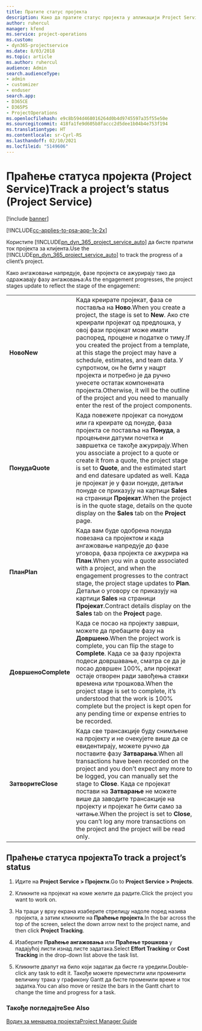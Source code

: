 ```yaml
---
title: Пратите статус пројекта
description: Како да пратите статус пројекта у апликацији Project Service
author: ruhercul
manager: kfend
ms.service: project-operations
ms.custom:
- dyn365-projectservice
ms.date: 8/03/2018
ms.topic: article
ms.author: ruhercul
audience: Admin
search.audienceType:
- admin
- customizer
- enduser
search.app:
- D365CE
- D365PS
- ProjectOperations
ms.openlocfilehash: e9c8b594d468016264d0b4d9745597a35f55e50e
ms.sourcegitcommit: 418fa1fe9d605b8faccc2d5dee1b04b4e753f194
ms.translationtype: HT
ms.contentlocale: sr-Cyrl-RS
ms.lasthandoff: 02/10/2021
ms.locfileid: "5149606"
---
```

# <a name="track-a-projects-status-project-service"></a><span data-ttu-id="02fad-103">Праћење статуса пројекта (Project Service)</span><span class="sxs-lookup"><span data-stu-id="02fad-103">Track a project’s status (Project Service)</span></span>

[!include [banner](../includes/psa-now-project-operations.md)]

[!INCLUDE[cc-applies-to-psa-app-1x-2x](../includes/cc-applies-to-psa-app-1x-2x.md)]

<span data-ttu-id="02fad-104">Користите [!INCLUDE[pn_dyn_365_project_service_auto](../includes/pn-dyn-365-project-service-auto.md)] да бисте пратили ток пројекта за клијента.</span><span class="sxs-lookup"><span data-stu-id="02fad-104">Use the [!INCLUDE[pn_dyn_365_project_service_auto](../includes/pn-dyn-365-project-service-auto.md)] to track the progress of a client’s project.</span></span>  

<span data-ttu-id="02fad-105">Како ангажовање напредује, фазе пројекта се ажурирају тако да одражавају фазу ангажовања:</span><span class="sxs-lookup"><span data-stu-id="02fad-105">As the engagement progresses, the project stages update to reflect the stage of the engagement:</span></span>  


|              |                                                                                                                                                                                                                                                                                                  |
|--------------|--------------------------------------------------------------------------------------------------------------------------------------------------------------------------------------------------------------------------------------------------------------------------------------------------|
|   <span data-ttu-id="02fad-106">**Ново**</span><span class="sxs-lookup"><span data-stu-id="02fad-106">**New**</span></span>    | <span data-ttu-id="02fad-107">Када креирате пројекат, фаза се поставља на **Ново**.</span><span class="sxs-lookup"><span data-stu-id="02fad-107">When you create a project, the stage is set to **New**.</span></span> <span data-ttu-id="02fad-108">Ако сте креирали пројекат од предлошка, у овој фази пројекат може имати распоред, процене и податке о тиму.</span><span class="sxs-lookup"><span data-stu-id="02fad-108">If you created the project from a template, at this stage the project may have a schedule, estimates, and team data.</span></span> <span data-ttu-id="02fad-109">У супротном, он ће бити у нацрт пројекта и потребно је да ручно унесете остатак компонената пројекта.</span><span class="sxs-lookup"><span data-stu-id="02fad-109">Otherwise, it will be the outline of the project and you need to manually enter the rest of the project components.</span></span> |
|  <span data-ttu-id="02fad-110">**Понуда**</span><span class="sxs-lookup"><span data-stu-id="02fad-110">**Quote**</span></span>   |      <span data-ttu-id="02fad-111">Када повежете пројекат са понудом или га креирате од понуде, фаза пројекта се поставља на **Понуда**, а процењени датуми почетка и завршетка се такође ажурирају.</span><span class="sxs-lookup"><span data-stu-id="02fad-111">When you associate a project to a quote or create it from a quote, the project stage is set to **Quote**, and the estimated start and end datesare updated as well.</span></span> <span data-ttu-id="02fad-112">Када је пројекат је у фази понуде, детаљи понуде се приказују на картици **Sales** на страници **Пројекат**.</span><span class="sxs-lookup"><span data-stu-id="02fad-112">When the project is in the quote stage, details on the quote display on the **Sales** tab on the **Project** page.</span></span>      |
|   <span data-ttu-id="02fad-113">**План**</span><span class="sxs-lookup"><span data-stu-id="02fad-113">**Plan**</span></span>   |                                     <span data-ttu-id="02fad-114">Када вам буде одобрена понуда повезана са пројектом и када ангажовање напредује до фазе уговора, фаза пројекта се ажурира на **План**.</span><span class="sxs-lookup"><span data-stu-id="02fad-114">When you win a quote associated with a project, and when the engagement progresses to the contract stage, the project stage updates to **Plan**.</span></span> <span data-ttu-id="02fad-115">Детаљи о уговору се приказују на картици **Sales** на страници **Пројекат**.</span><span class="sxs-lookup"><span data-stu-id="02fad-115">Contract details display on the **Sales** tab on the **Project** page.</span></span>                                      |
| <span data-ttu-id="02fad-116">**Довршено**</span><span class="sxs-lookup"><span data-stu-id="02fad-116">**Complete**</span></span> |                    <span data-ttu-id="02fad-117">Када се посао на пројекту заврши, можете да пребаците фазу на **Довршено**.</span><span class="sxs-lookup"><span data-stu-id="02fad-117">When the project work is complete, you can flip the stage to **Complete**.</span></span> <span data-ttu-id="02fad-118">Када се за фазу пројекта подеси довршавање, сматра се да је посао довршен 100%, али пројекат остаје отворен ради завођења ставки времена или трошкова.</span><span class="sxs-lookup"><span data-stu-id="02fad-118">When the project stage is set to complete, it’s understood that the work is 100% complete but the project is kept open for any pending time or expense entries to be recorded.</span></span>                     |
|  <span data-ttu-id="02fad-119">**Затворите**</span><span class="sxs-lookup"><span data-stu-id="02fad-119">**Close**</span></span>   |           <span data-ttu-id="02fad-120">Када све трансакције буду снимљене на пројекту и не очекујете више да се евидентирају, можете ручно да поставите фазу **Затварања**.</span><span class="sxs-lookup"><span data-stu-id="02fad-120">When all transactions have been recorded on the project and you don't expect any more to be logged, you can manually set the stage to **Close**.</span></span> <span data-ttu-id="02fad-121">Када се пројекат постави на **Затварање** не можете више да заводите трансакције на пројекту и пројекат ће бити само за читање.</span><span class="sxs-lookup"><span data-stu-id="02fad-121">When the project is set to **Close**, you can’t log any more transactions on the project and the project will be read only.</span></span>           |

## <a name="to-track-a-projects-status"></a><span data-ttu-id="02fad-122">Праћење статуса пројекта</span><span class="sxs-lookup"><span data-stu-id="02fad-122">To track a project’s status</span></span>  

1.  <span data-ttu-id="02fad-123">Идите на **Project Service > Пројекти**.</span><span class="sxs-lookup"><span data-stu-id="02fad-123">Go to **Project Service > Projects**.</span></span>  

2.  <span data-ttu-id="02fad-124">Кликните на пројекат на коме желите да радите.</span><span class="sxs-lookup"><span data-stu-id="02fad-124">Click the project you want to work on.</span></span>  

3.  <span data-ttu-id="02fad-125">На траци у врху екрана изаберите стрелицу надоле поред назива пројекта, а затим кликните на **Праћење пројекта**.</span><span class="sxs-lookup"><span data-stu-id="02fad-125">In the bar across the top of the screen, select the down arrow next to the project name, and then click **Project Tracking**.</span></span>  

4.  <span data-ttu-id="02fad-126">Изаберите **Праћење ангажовања** или **Праћење трошкова** у падајућој листи изнад листе задатака.</span><span class="sxs-lookup"><span data-stu-id="02fad-126">Select **Effort Tracking** or **Cost Tracking** in the drop-down list above the task list.</span></span>  

5.  <span data-ttu-id="02fad-127">Кликните двапут на било који задатак да бисте га уредили.</span><span class="sxs-lookup"><span data-stu-id="02fad-127">Double-click any task to edit it.</span></span> <span data-ttu-id="02fad-128">Такође можете преместити или променити величину трака у графикону Gantt да бисте променили време и ток задатка.</span><span class="sxs-lookup"><span data-stu-id="02fad-128">You can also move or resize the bars in the Gantt chart to change the time and progress for a task.</span></span>  

### <a name="see-also"></a><span data-ttu-id="02fad-129">Такође погледајте</span><span class="sxs-lookup"><span data-stu-id="02fad-129">See Also</span></span>  
 [<span data-ttu-id="02fad-130">Водич за менаџера пројекта</span><span class="sxs-lookup"><span data-stu-id="02fad-130">Project Manager Guide</span></span>](../psa/project-manager-guide.md)
